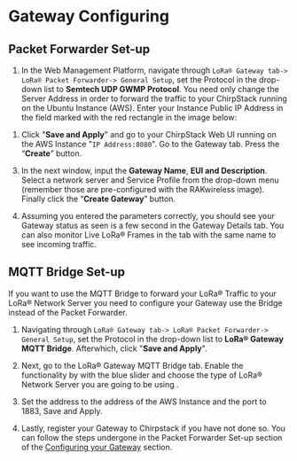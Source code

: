 # Gateway Configuring

## Packet Forwarder Set-up

1. In the Web Management Platform, navigate through `LoRa® Gateway tab-> LoRa® Packet Forwarder-> General Setup`, set the Protocol in the drop-down list to **Semtech UDP GWMP Protocol**. You need only change the Server Address in order to forward the traffic to your ChirpStack running on the Ubuntu Instance (AWS). Enter your Instance Public IP Address in the field marked with the red rectangle in the image below:

<rk-img
  src="/assets/images/quick-start-guide/rak7249/8.aws-ec2-chirpstack-rak7249/chirpstack-packet-forwader.jpg"
  width="100%"
  figure-number="1"
  caption="ChirpStack Packet Forwarder Configuration"
/>

1. Click "**Save and Apply**" and go to your ChirpStack Web UI running on the AWS Instance "`IP Address:8080`". Go to the Gateway tab. Press the “**Create**” button.

<rk-img
  src="/assets/images/quick-start-guide/rak7249/8.aws-ec2-chirpstack-rak7249/chirpstack-add-gateway.jpg"
  width="100%"
  figure-number="2"
  caption="ChirpStack Gateways Creation"
/>

3. In the next window, input the **Gateway Name**, **EUI and Description**. Select a network server and Service Profile from the drop-down menu (remember those are pre-configured with the RAKwireless image). Finally click the “**Create Gateway**” button.

<rk-img
  src="/assets/images/quick-start-guide/rak7249/8.aws-ec2-chirpstack-rak7249/chirpstack-gateway-param.jpg"
  width="100%"
  figure-number="3"
  caption="ChirpStack Gateway Parameters"
/>

4. Assuming you entered the parameters correctly, you should see your Gateway status as seen is a few second in the Gateway Details tab. You can also monitor Live LoRa® Frames in the tab with the same name to see incoming traffic.

<rk-img
  src="/assets/images/quick-start-guide/rak7249/8.aws-ec2-chirpstack-rak7249/chirpstack-gateway-details.jpg"
  width="100%"
  figure-number="4"
  caption="ChirpStack Gateway Details"
/>

## MQTT Bridge Set-up

If you want to use the MQTT Bridge to forward your LoRa® Traffic to your LoRa® Network Server you need to configure your Gateway use the Bridge instead of the Packet Forwarder. 

1. Navigating through `LoRa® Gateway tab-> LoRa® Packet Forwarder-> General Setup`, set the Protocol in the drop-down list to **LoRa® Gateway MQTT Bridge**. Afterwhich, click "**Save and Apply**".

<rk-img
  src="/assets/images/quick-start-guide/rak7249/8.aws-ec2-chirpstack-rak7249/chirpstack-mqtt-bridge.jpg"
  width="100%"
  figure-number="5"
  caption="Gateway MQTT Bridge Protocol"
/>

2. Next, go to the LoRa® Gateway MQTT Bridge tab. Enable the functionality by with the blue slider and choose the type of LoRa® Network Server you are going to be using . 

3. Set the address to the address of the AWS Instance and the port to 1883, Save and Apply.

<rk-img
  src="/assets/images/quick-start-guide/rak7249/8.aws-ec2-chirpstack-rak7249/chirpstack-gateway-mqtt-param.jpg"
  width="100%"
  figure-number="6"
  caption="Gateway MQTT Bridge\nParameters"
/>

4. Lastly, register your Gateway to Chirpstack if you have not done so. You can follow the steps undergone in the Packet Forwarder Set-up section of the [Configuring your Gateway](https://doc.rakwireless.com/rak7249-macro-outdoor-gateway/configuring-your-gateway#packet-forwarder-set-up) section.
